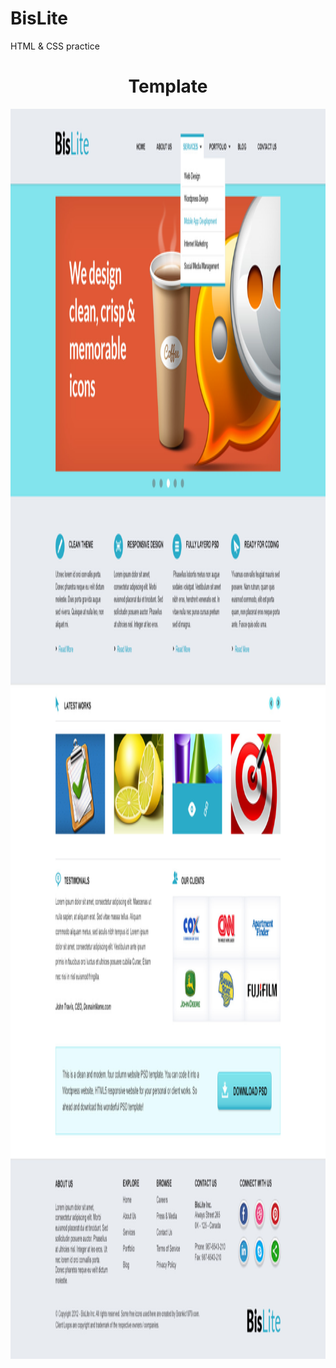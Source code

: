 # BisLite
 HTML &amp; CSS practice


<h1 align="center" color=green>Template</h1>
 <img src="img/Bislite.jpg" alt="Template" width="1400" height="2000"/>
